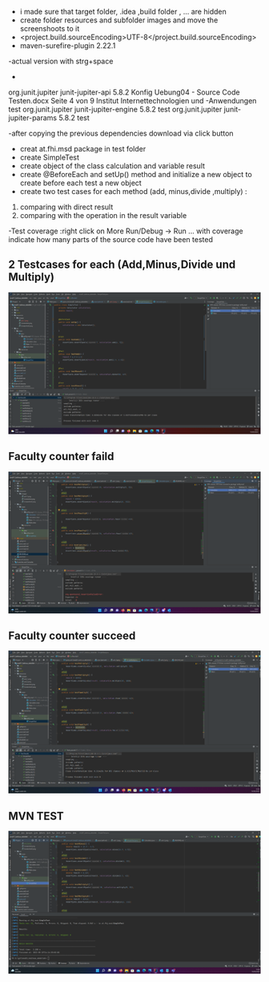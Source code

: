 - i made sure  that target folder, .idea ,build folder , ... are hidden
- create folder resources and subfolder images and move the screenshoots to it
- <project.build.sourceEncoding>UTF-8</project.build.sourceEncoding>
- <plugin><artifactId>maven-surefire-plugin</artifactId>
<version>2.22.1</version>
</plugin>
-actual  version with strg+space

- <dependencies>
<dependency>
<groupId>org.junit.jupiter</groupId>
<artifactId>junit-jupiter-api</artifactId>
<version>5.8.2</version>
Konfig Uebung04 - Source Code Testen.docx Seite 4 von 9
Institut Internettechnologien und -Anwendungen
<scope>test</scope>
</dependency>
<dependency>
<groupId>org.junit.jupiter</groupId>
<artifactId>junit-jupiter-engine</artifactId>
<version>5.8.2</version>
<scope>test</scope>
</dependency>
<dependency>
<groupId>org.junit.jupiter</groupId>
<artifactId>junit-jupiter-params</artifactId>
<version>5.8.2</version>
<scope>test</scope>
</dependency>
</dependencies>

-after copying the previous dependencies download via click button 
- creat at.fhi.msd package in test folder
- create SimpleTest
- create object of the class calculation and variable result
- create @BeforeEach  and setUp() method and initialize a new object to create before each test a new object
- create two test cases for each method (add, minus,divide ,multiply) : 
1. comparing with direct result
2. comparing with the operation in the result variable

-Test coverage :right click on More Run/Debug -> Run ... with coverage
indicate how many parts of the source code have been tested

## 2 Testcases for each (Add,Minus,Divide und Multiply) 

   ![Screenshot](resources/images/ex4_1.png)
## Faculty counter faild
![Screenshot](resources/images/ex4_2.png)

## Faculty counter succeed

![Screenshot](resources/images/ex4_3.png)

## MVN TEST

![Screenshot](resources/images/ex4_4.png)







